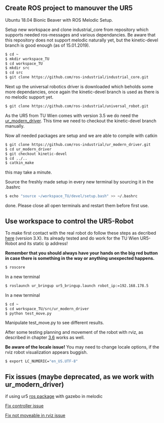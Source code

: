 ## Create ROS project to manouver the UR5

Ubuntu 18.04 Bionic Beaver with ROS Melodic Setup.

Setup new workspace and clone industrial_core from repository which supports needed ros-messages and various dependancies. Be aware that this repository does not support melodic naturally yet, but the kinetic-devel branch is good enough (as of 15.01.2019). 
```bash
$ cd ~
$ mkdir workspace_TU
$ cd workspace_TU
$ mkdir src
$ cd src
$ git clone https://github.com/ros-industrial/industrial_core.git
```

Next up the universal robotics driver is downloaded which beholds some more dependancies, once again the kinetic-devel branch is used as there is no melodic support yet.

```bash
$ git clone https://github.com/ros-industrial/universal_robot.git
```
As the UR5 from TU Wien comes with version 3.5 we do need the [ur_modern_driver](https://github.com/ros-industrial/ur_modern_driver). This time we need to checkout the kinetic-devel branch manually. 

Now all needed packages are setup and we are able to compile with catkin

```bash
$ git clone https://github.com/ros-industrial/ur_modern_driver.git
$ cd ur_modern_driver
$ git checkout kinetic-devel
$ cd ../..
$ catkin_make
```

this may take a minute.

Source the freshly made setup in every new terminal by sourcing it in the .bashrc
```bash
$ echo "source ~/workspace_TU/devel/setup.bash" >> ~/.bashrc
```

done. Please close all open terminals and restart them before first use.

## Use workspace to control the UR5-Robot

To make first contact with the real robot do follow these steps as decribed [here](http://wiki.ros.org/universal_robot/Tutorials/Getting%20Started%20with%20a%20Universal%20Robot%20and%20ROS-Industrial) (version 3.X). Its already tested and do work for the TU Wien UR5-Robot and its static ip address!

**Remember that you should always have your hands on the big red button in case there is something in the way or anything unexpected happens.**

```bash
$ roscore
```
In a new terminal

```bash
$ roslaunch ur_bringup ur5_bringup.launch robot_ip:=192.168.178.5
```
In a new terminal
```bash
$ cd ~
$ cd workspace_TU/src/ur_modern_driver
$ python test_move.py
```

Manipulate test_move.py to see different results.


After some testing planning and movement of the robot with rviz, as described in chapter [3.6](http://wiki.ros.org/universal_robot/Tutorials/Getting%20Started%20with%20a%20Universal%20Robot%20and%20ROS-Industrial) works as well.

**Be aware of the locale issue!**
You may need to change locale options, if the rviz robot visualization appears buggish.

```bash
$ export LC_NUMERIC="en_US.UTF-8"
```














## Fix issues (maybe deprecated, as we work with ur_modern_driver)
if using ur5 [ros package](http://wiki.ros.org/ur_gazebo) with gazebo in melodic

[Fix controller issue](https://answers.ros.org/question/154166/ros-gazebo-failed-to-load-joint_state_controller/)

[Fix not moveable in rviz issue](https://github.com/ros-industrial/universal_robot/issues/374)

